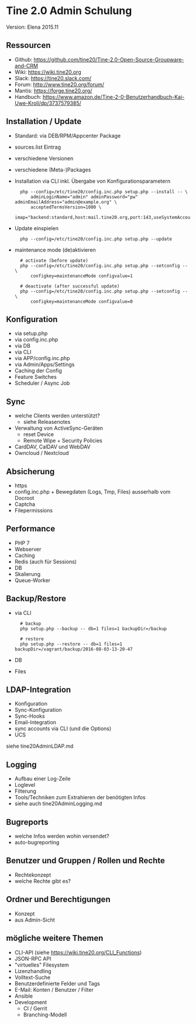 Tine 2.0 Admin Schulung
=================

Version: Elena 2015.11

Ressourcen
------------

- Github: https://github.com/tine20/Tine-2.0-Open-Source-Groupware-and-CRM
- Wiki: https://wiki.tine20.org
- Slack: https://tine20.slack.com/
- Forum: http://www.tine20.org/forum/
- Mantis: https://forge.tine20.org/
- Handbuch: https://www.amazon.de/Tine-2-0-Benutzerhandbuch-Kai-Uwe-Kroll/dp/3737579385/

Installation / Update
------------

- Standard: via DEB/RPM/Appcenter Package
- sources.list Eintrag
- verschiedene Versionen 
- verschiedene (Meta-)Packages
- Installation via CLI inkl. Übergabe von Konfigurationsparametern

        php --config=/etc/tine20/config.inc.php setup.php --install -- \ 
            adminLoginName="admin" adminPassword="pw" adminEmailAddress="admin@example.org" \
            acceptedTermsVersion=1000 \
            imap="backend:standard,host:mail.tine20.org,port:143,useSystemAccount:1,ssl:tls,domain:tine20.org" 

- Update einspielen

        php --config=/etc/tine20/config.inc.php setup.php --update
         
- maintenance mode (de)aktivieren

        # activate (before update)
        php --config=/etc/tine20/config.inc.php setup.php --setconfig -- \
            configkey=maintenanceMode configvalue=1

        # deactivate (after successful update)
        php --config=/etc/tine20/config.inc.php setup.php --setconfig -- \
            configkey=maintenanceMode configvalue=0

Konfiguration
------------

- via setup.php
- via config.inc.php
- via DB
- via CLI
- via APP/config.inc.php
- via Admin/Apps/Settings
- Caching der Config
- Feature Switches
- Scheduler / Async Job

Sync
------------

- welche Clients werden unterstützt?
    - siehe Releasenotes
- Verwaltung von ActiveSync-Geräten
    - reset Device
    - Remote Wipe + Security Policies
- CardDAV, CalDAV und WebDAV
- Owncloud / Nextcloud

Absicherung
------------

- https
- config.inc.php + Bewegdaten (Logs, Tmp, Files) ausserhalb vom Docroot
- Captcha
- Filepermissions

Performance
------------

- PHP 7
- Webserver
- Caching
- Redis (auch für Sessions)
- DB
- Skalierung
- Queue-Worker

Backup/Restore
------------

- via CLI

        # backup
        php setup.php --backup -- db=1 files=1 backupDir=/backup
        
        # restore
        php setup.php --restore -- db=1 files=1 backupDir=/vagrant/backup/2016-08-03-13-20-47
        
- DB
- Files

LDAP-Integration
------------

- Konfiguration
- Sync-Konfiguration
- Sync-Hooks
- Email-Integration
- sync accounts via CLI (und die Options)
- UCS

siehe tine20AdminLDAP.md

Logging
------------

- Aufbau einer Log-Zeile
- Loglevel
- Filterung
- Tools/Techniken zum Extrahieren der benötigten Infos
- siehe auch tine20AdminLogging.md

Bugreports
------------

- welche Infos werden wohin versendet?
- auto-bugreporting

Benutzer und Gruppen / Rollen und Rechte
------------

- Rechtekonzept
- welche Rechte gibt es?

Ordner und Berechtigungen
------------

- Konzept
- aus Admin-Sicht

mögliche weitere Themen
------------

- CLI-API (siehe https://wiki.tine20.org/CLI_Functions)
- JSON-RPC API
- "virtuelles" Filesystem
- Lizenzhandling
- Volltext-Suche
- Benutzerdefinierte Felder und Tags
- E-Mail: Konten / Benutzer / Filter
- Ansible
- Development
    - CI / Gerrit
    - Branching-Modell
